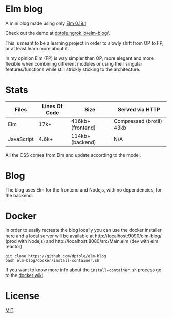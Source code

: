 # Elm blog

A mini blog made using only [Elm 0.19.1][elm_0_19_1]!

Check out the demo at [dptole.ngrok.io/elm-blog/][demo].

This is meant to be a learning project in order to slowly shift from OP to FP, or at least learn more about it.

In my opinion Elm (FP) is way simpler than OP, more elegant and more flexible when combining different modules or using their singular features/functions while still strickly sticking to the architecture.

# Stats

Files      | Lines Of Code | Size   | Served via HTTP
---------- | ------------- | ------ | ---
Elm        | 17k+          | 416kb+ (frontend) | Compressed (brotli) 43kb
JavaScript | 4.6k+         | 114kb+ (backend) | N/A

All the CSS comes from Elm and update according to the model.

# Blog

The blog uses Elm for the frontend and Nodejs, with no dependencies, for the backend.

# Docker

In order to easily recreate the blog locally you can use the docker installer [here][docker_installer] and a local server will be available at http://localhost:9090/elm-blog/ (prod with Nodejs) and http://localhost:8080/src/Main.elm (dev with elm reactor).

```shell
git clone https://github.com/dptole/elm-blog
bash elm-blog/docker/install-container.sh
```

If you want to know more info about the `install-container.sh` process go to the [docker wiki][docker_wiki].

# License

[MIT][license].

[elm_0_19_1]: https://github.com/elm/compiler/blob/24d3a89469e75cf7aa579442ecaf5ddfdd192ab2/installers/linux/README.md
[demo]: https://dptole.ngrok.io/elm-blog/
[docker_installer]: https://github.com/dptole/elm-blog/blob/master/docker/install-container.sh
[docker_wiki]: https://github.com/dptole/elm-blog/wiki/Docker
[license]: LICENSE